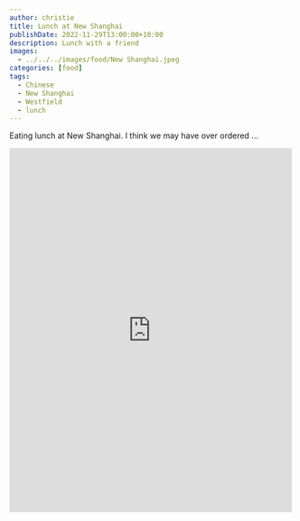 ```yaml
---
author: christie
title: Lunch at New Shanghai
publishDate: 2022-11-29T13:00:00+10:00
description: Lunch with a friend
images:
  - ../../../images/food/New Shanghai.jpeg
categories: [food]
tags:
  - Chinese
  - New Shanghai
  - Westfield
  - lunch
---
```


Eating lunch at New Shanghai. I think we may have over ordered ...

<iframe src="https://www.facebook.com/plugins/post.php?href=https%3A%2F%2Fwww.facebook.com%2Fchris1.tham%2Fposts%2Fpfbid0298TcDefYWSErQPZTAMiahrWWcTSLMTUeivTXKD4u184K7XUc5dWEdNEp9tYYiPE6l&show_text=true&width=500" width="500" height="645" style="border:none;overflow:hidden" scrolling="no" frameborder="0" allowfullscreen="true" allow="autoplay; clipboard-write; encrypted-media; picture-in-picture; web-share"></iframe>
